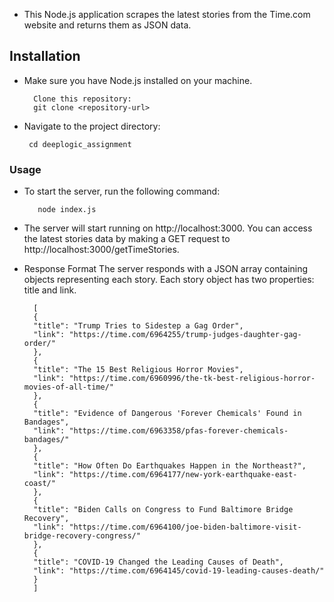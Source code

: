 
- This Node.js application scrapes the latest stories from the Time.com website and returns them as JSON data.

## Installation
- Make sure you have Node.js installed on your machine.

        Clone this repository:
        git clone <repository-url>

- Navigate to the project directory:

       cd deeplogic_assignment


### Usage
- To start the server, run the following command:


         node index.js

- The server will start running on http://localhost:3000. You can access the latest stories data by making a GET request to http://localhost:3000/getTimeStories.

- Response Format
The server responds with a JSON array containing objects representing each story. Each story object has two properties: title and link.

        [
        {
        "title": "Trump Tries to Sidestep a Gag Order",
        "link": "https://time.com/6964255/trump-judges-daughter-gag-order/"
        },
        {
        "title": "The 15 Best Religious Horror Movies",
        "link": "https://time.com/6960996/the-tk-best-religious-horror-movies-of-all-time/"
        },
        {
        "title": "Evidence of Dangerous 'Forever Chemicals' Found in Bandages",
        "link": "https://time.com/6963358/pfas-forever-chemicals-bandages/"
        },
        {
        "title": "How Often Do Earthquakes Happen in the Northeast?",
        "link": "https://time.com/6964177/new-york-earthquake-east-coast/"
        },
        {
        "title": "Biden Calls on Congress to Fund Baltimore Bridge Recovery",
        "link": "https://time.com/6964100/joe-biden-baltimore-visit-bridge-recovery-congress/"
        },
        {
        "title": "COVID-19 Changed the Leading Causes of Death",
        "link": "https://time.com/6964145/covid-19-leading-causes-death/"
        }
        ]